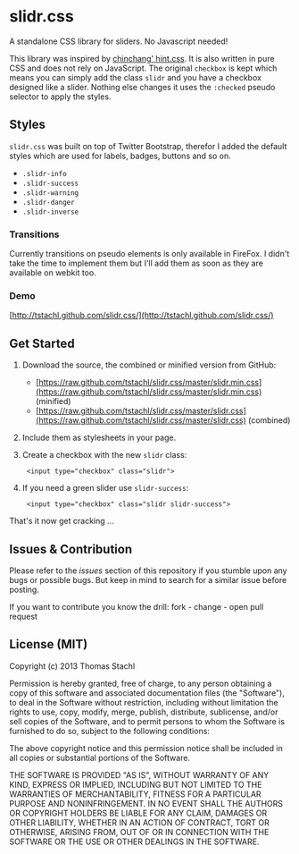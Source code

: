 # slidr.css
A standalone CSS library for sliders. No Javascript needed!

This library was inspired by [chinchang' hint.css](https://github.com/chinchang/hint.css). It is also written in pure CSS and does not rely on JavaScript. The original `checkbox` is kept which means you can simply add the class `slidr` and you have a checkbox designed like a slider. Nothing else changes it uses the `:checked` pseudo selector to apply the styles.

## Styles
`slidr.css` was built on top of Twitter Bootstrap, therefor I added the default styles which are used for labels, badges, buttons and so on.

- `.slidr-info`
- `.slidr-success`
- `.slidr-warning`
- `.slidr-danger`
- `.slidr-inverse`

### Transitions
Currently transitions on pseudo elements is only available in FireFox. I didn't take the time to implement them but I'll add them as soon as they are available on webkit too.

### Demo
[http://tstachl.github.com/slidr.css/](http://tstachl.github.com/slidr.css/)

## Get Started
1. Download the source, the combined or minified version from GitHub:
	- [https://raw.github.com/tstachl/slidr.css/master/slidr.min.css](https://raw.github.com/tstachl/slidr.css/master/slidr.min.css) (minified)
	- [https://raw.github.com/tstachl/slidr.css/master/slidr.css](https://raw.github.com/tstachl/slidr.css/master/slidr.css) (combined)
2. Include them as stylesheets in your page.
3. Create a checkbox with the new `slidr` class:

		<input type="checkbox" class="slidr">

4. If you need a green slider use `slidr-success`:

		<input type="checkbox" class="slidr slidr-success">

That's it now get cracking ...

## Issues & Contribution
Please refer to the *issues* section of this repository if you stumble upon any bugs or possible bugs. But keep in mind to search for a similar issue before posting.

If you want to contribute you know the drill: fork - change - open pull request

## License (MIT)
Copyright (c) 2013 Thomas Stachl 

Permission is hereby granted, free of charge, to any person obtaining a copy of this software and associated documentation files (the "Software"), to deal in the Software without restriction, including without limitation the rights to use, copy, modify, merge, publish, distribute, sublicense, and/or sell copies of the Software, and to permit persons to whom the Software is furnished to do so, subject to the following conditions:

The above copyright notice and this permission notice shall be included in all copies or substantial portions of the Software.

THE SOFTWARE IS PROVIDED "AS IS", WITHOUT WARRANTY OF ANY KIND, EXPRESS OR IMPLIED, INCLUDING BUT NOT LIMITED TO THE WARRANTIES OF MERCHANTABILITY, FITNESS FOR A PARTICULAR PURPOSE AND NONINFRINGEMENT. IN NO EVENT SHALL THE AUTHORS OR COPYRIGHT HOLDERS BE LIABLE FOR ANY CLAIM, DAMAGES OR OTHER LIABILITY, WHETHER IN AN ACTION OF CONTRACT, TORT OR OTHERWISE, ARISING FROM, OUT OF OR IN CONNECTION WITH THE SOFTWARE OR THE USE OR OTHER DEALINGS IN THE SOFTWARE.
